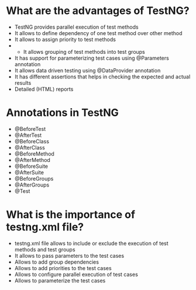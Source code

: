 # What are the advantages of TestNG?

* TestNG provides parallel execution of test methods
* It allows to define dependency of one test method over other method
* It allows to assign priority to test methods
* * It allows grouping of test methods into test groups
* It has support for parameterizing test cases using @Parameters annotation
* It allows data driven testing using @DataProvider annotation
* It has different assertions that helps in checking the expected and actual results
* Detailed (HTML) reports


# Annotations in TestNG
* @BeforeTest
* @AfterTest
* @BeforeClass
* @AfterClass
* @BeforeMethod
* @AfterMethod
* @BeforeSuite
* @AfterSuite
* @BeforeGroups
* @AfterGroups
* @Test

# What is the importance of testng.xml file?
* testng.xml file allows to include or exclude the execution of test methods and test groups
* It allows to pass parameters to the test cases
* Allows to add group dependencies
* Allows to add priorities to the test cases
* Allows to configure parallel execution of test cases
* Allows to parameterize the test cases
